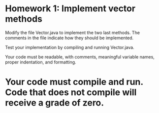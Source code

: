 # Homework 1: Implement vector methods

Modify the file Vector.java to implement the two last methods. The comments in the file indicate how they should be implemented.

Test your implementation by compiling and running Vector.java.

Your code must be readable, with comments, meaningful variable names, proper indentation, and formatting.

# Your code must compile and run. Code that does not compile will receive a grade of zero.
